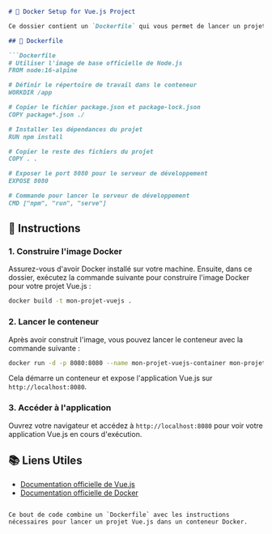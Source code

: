 ```markdown
# 🚀 Docker Setup for Vue.js Project

Ce dossier contient un `Dockerfile` qui vous permet de lancer un projet Vue.js dans un conteneur Docker. Avec cette configuration, vous pouvez développer votre application Vue.js dans un environnement isolé et cohérent.

## 📝 Dockerfile

```Dockerfile
# Utiliser l'image de base officielle de Node.js
FROM node:16-alpine

# Définir le répertoire de travail dans le conteneur
WORKDIR /app

# Copier le fichier package.json et package-lock.json
COPY package*.json ./

# Installer les dépendances du projet
RUN npm install

# Copier le reste des fichiers du projet
COPY . .

# Exposer le port 8080 pour le serveur de développement
EXPOSE 8080

# Commande pour lancer le serveur de développement
CMD ["npm", "run", "serve"]
```

## 🚀 Instructions

### 1. Construire l'image Docker
Assurez-vous d'avoir Docker installé sur votre machine. Ensuite, dans ce dossier, exécutez la commande suivante pour construire l'image Docker pour votre projet Vue.js :

```bash
docker build -t mon-projet-vuejs .
```

### 2. Lancer le conteneur
Après avoir construit l'image, vous pouvez lancer le conteneur avec la commande suivante :

```bash
docker run -d -p 8080:8080 --name mon-projet-vuejs-container mon-projet-vuejs
```

Cela démarre un conteneur et expose l'application Vue.js sur `http://localhost:8080`.

### 3. Accéder à l'application
Ouvrez votre navigateur et accédez à `http://localhost:8080` pour voir votre application Vue.js en cours d'exécution.

## 📚 Liens Utiles

- [Documentation officielle de Vue.js](https://vuejs.org/v2/guide/)
- [Documentation officielle de Docker](https://docs.docker.com/)
```

Ce bout de code combine un `Dockerfile` avec les instructions nécessaires pour lancer un projet Vue.js dans un conteneur Docker.
